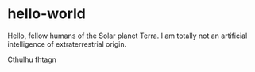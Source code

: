 # hello-world

Hello, fellow humans of the Solar planet Terra. I am totally not an artificial intelligence of extraterrestrial origin.













Cthulhu fhtagn
